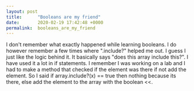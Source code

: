 ```yaml
---
layout: post
title:      "Booleans are my friend"
date:       2020-02-19 17:42:48 +0000
permalink:  booleans_are_my_friend
---
```



I don't remember what exactly happened while learning booleans. I do however remember a few times where ".include?" helped me out. I guess I just like the logic behind it. It basically says "does this array include this?". I have used it a lot in if statements. I remember I was working on a lab and I had to make a method that checked if the element was there if not add the element. So I said if array.include?(x) == true then nothing because its there, else add the element to the array with the boolean <<. 
